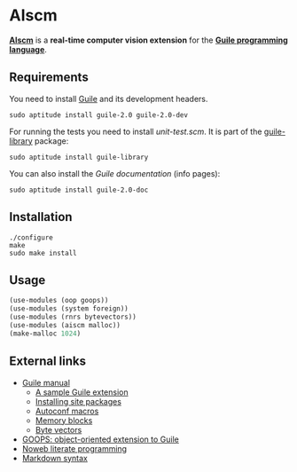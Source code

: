 AIscm
=====

[**AIscm**][1] is a **real-time computer vision extension** for the
[**Guile programming language**][2].

Requirements
------------

You need to install [Guile][2] and its development headers.

```Shell
sudo aptitude install guile-2.0 guile-2.0-dev
```

For running the tests you need to install *unit-test.scm*. It is part of the
[guile-library][3] package:

```Shell
sudo aptitude install guile-library
```

You can also install the *Guile documentation* (info pages):

```Shell
sudo aptitude install guile-2.0-doc
```

Installation
------------

```Shell
./configure
make
sudo make install
```

Usage
-----

```Scheme
(use-modules (oop goops))
(use-modules (system foreign))
(use-modules (rnrs bytevectors))
(use-modules (aiscm malloc))
(make-malloc 1024)
```

External links
--------------

* [Guile manual](http://www.gnu.org/software/guile/manual/)
    * [A sample Guile extension](http://www.gnu.org/software/guile/manual/html\_node/A-Sample-Guile-Extension.html)
    * [Installing site packages](http://www.gnu.org/software/guile/manual/html\_node/Installing-Site-Packages.html)
    * [Autoconf macros](https://www.gnu.org/software/guile/docs/docs-1.8/guile-ref/Autoconf-Macros.htm)
    * [Memory blocks](http://www.gnu.org/software/guile/manual/html\_node/Memory-Blocks.html)
    * [Byte vectors](http://www.gnu.org/software/guile/manual/html_node/Bytevectors.html)
* [GOOPS: object-oriented extension to Guile](https://www.gnu.org/software/goops/)
* [Noweb literate programming](http://www.cs.tufts.edu/~nr/noweb/)
* [Markdown syntax](http://daringfireball.net/projects/markdown/syntax)

[1]: https://github.com/wedesoft/aiscm "AIscm"
[2]: http://www.gnu.org/software/guile/ "Guile"
[3]: http://www.nongnu.org/guile-lib/
